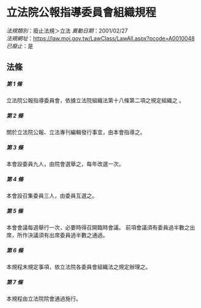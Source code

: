 # 立法院公報指導委員會組織規程

*法規類別*：廢止法規＞立法
*異動日期*：2001/02/27  
*法規網址*：https://law.moj.gov.tw/LawClass/LawAll.aspx?pcode=A0010048
*已廢止*：是


## 法條
##### 第 1 條
立法院公報指導委員會，依據立法院組織法第十八條第二項之規定組織之
。

##### 第 2 條
關於立法院公報、立法專刊編輯發行事宜，由本會指導之。

##### 第 3 條
本會設委員九人，由院會選舉之，每年改選一次。

##### 第 4 條
本會設召集委員三人，由委員互選之。

##### 第 5 條
本會會議每週舉行一次，必要時得召開臨時會議。
前項會議須有委員過半數之出席，所作決議須有出席委員過半數之通過。

##### 第 6 條
本規程未規定事項，依立法院各委員會組織法之規定辦理之。

##### 第 7 條
本規程由立法院院會通過施行。


